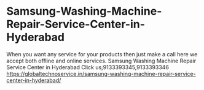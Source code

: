 # Samsung-Washing-Machine-Repair-Service-Center-in-Hyderabad
 When you want any service for your products then just make a call here we accept both offline and online services. Samsung Washing Machine Repair Service Center in Hyderabad Click us;9133393345,9133393346    https://globaltechnoservice.in/samsung-washing-machine-repair-service-center-in-hyderabad/
